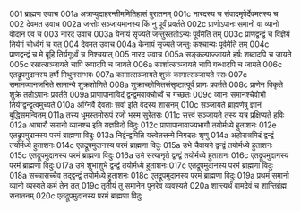 001	ब्राह्मण उवाच
001a	अत्राप्युदाहरन्तीममितिहासं पुरातनम्
001c	नारदस्य च संवादमृषेर्देवमतस्य च
002	देवमत उवाच
002a	जन्तोः सञ्जायमानस्य किं नु पूर्वं प्रवर्तते
002c	प्राणोऽपानः समानो वा व्यानो वोदान एव च
003	नारद उवाच
003a	येनायं सृज्यते जन्तुस्ततोऽन्यः पूर्वमेति तम्
003c	प्राणद्वन्द्वं च विज्ञेयं तिर्यगं चोर्ध्वगं च यत्
004	देवमत उवाच
004a	केनायं सृज्यते जन्तुः कश्चान्यः पूर्वमेति तम्
004c	प्राणद्वन्द्वं च मे ब्रूहि तिर्यगूर्ध्वं च निश्चयात्
005	नारद उवाच
005a	सङ्कल्पाज्जायते हर्षः शब्दादपि च जायते
005c	रसात्सञ्जायते चापि रूपादपि च जायते
006a	स्पर्शात्सञ्जायते चापि गन्धादपि च जायते
006c	एतद्रूपमुदानस्य हर्षो मिथुनसम्भवः
007a	कामात्सञ्जायते शुक्रं कामात्सञ्जायते रसः
007c	समानव्यानजनिते सामान्ये शुक्रशोणिते
008a	शुक्राच्छोणितसंसृष्टात्पूर्वं प्राणः प्रवर्तते
008c	प्राणेन विकृते शुक्रे ततोऽपानः प्रवर्तते
009a	प्राणापानाविदं द्वन्द्वमवाक्चोर्ध्वं च गच्छतः
009c	व्यानः समानश्चैवोभौ तिर्यग्द्वन्द्वत्वमुच्यते
010a	अग्निर्वै देवताः सर्वा इति वेदस्य शासनम्
010c	सञ्जायते ब्राह्मणेषु ज्ञानं बुद्धिसमन्वितम्
011a	तस्य धूमस्तमोरूपं रजो भस्म सुरेतसः
011c	सत्त्वं सञ्जायते तस्य यत्र प्रक्षिप्यते हविः
012a	आघारौ समानो व्यानश्च इति यज्ञविदो विदुः
012c	प्राणापानावाज्यभागौ तयोर्मध्ये हुताशनः
012e	एतद्रूपमुदानस्य परमं ब्राह्मणा विदुः
013a	निर्द्वन्द्वमिति यत्त्वेतत्तन्मे निगदतः शृणु
014a	अहोरात्रमिदं द्वन्द्वं तयोर्मध्ये हुताशनः
014c	एतद्रूपमुदानस्य परमं ब्राह्मणा विदुः
015a	उभे चैवायने द्वन्द्वं तयोर्मध्ये हुताशनः
015c	एतद्रूपमुदानस्य परमं ब्राह्मणा विदुः
016a	उभे सत्यानृते द्वन्द्वं तयोर्मध्ये हुताशनः
016c	एतद्रूपमुदानस्य परमं ब्राह्मणा विदुः
017a	उभे शुभाशुभे द्वन्द्वं तयोर्मध्ये हुताशनः
017c	एतद्रूपमुदानस्य परमं ब्राह्मणा विदुः
018a	सच्चासच्चैव तद्द्वन्द्वं तयोर्मध्ये हुताशनः
018c	एतद्रूपमुदानस्य परमं ब्राह्मणा विदुः
019a	प्रथमं समानो व्यानो व्यस्यते कर्म तेन तत्
019c	तृतीयं तु समानेन पुनरेव व्यवस्यते
020a	शान्त्यर्थं वामदेवं च शान्तिर्ब्रह्म सनातनम्
020c	एतद्रूपमुदानस्य परमं ब्राह्मणा विदुः
